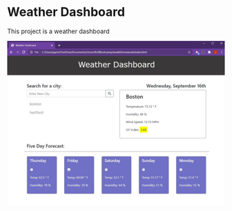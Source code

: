 # Weather Dashboard

This project is a weather dashboard

![project screenshot](assets/img/screenshot1.jpg)

